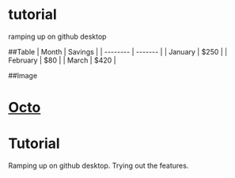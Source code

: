 
# tutorial
ramping up on github desktop

##Table
| Month    | Savings |
| -------- | ------- |
| January  | $250    |
| February | $80     |
| March    | $420    |


##Image

[Octo](/Images/octo.png)
=======
# Tutorial
Ramping up on github desktop. Trying out the features.

